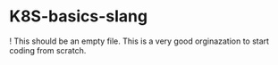 # K8S-basics-slang
!
This should be an empty file.
This is a very good orginazation to start coding from scratch.
